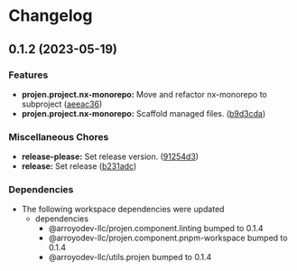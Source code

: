 # Changelog

## 0.1.2 (2023-05-19)


### Features

* **projen.project.nx-monorepo:** Move and refactor nx-monorepo to subproject ([aeeac36](https://github.com/ArroyoDev-LLC/components/commit/aeeac36de839673458f71907fa065c0f74b3d64e))
* **projen.project.nx-monorepo:** Scaffold managed files. ([b9d3cda](https://github.com/ArroyoDev-LLC/components/commit/b9d3cda5bca83c9067677ced1c670c5607b147cc))


### Miscellaneous Chores

* **release-please:** Set release version. ([91254d3](https://github.com/ArroyoDev-LLC/components/commit/91254d37f198bb0d7366d786fa56a3266dac77d8))
* **release:** Set release ([b231adc](https://github.com/ArroyoDev-LLC/components/commit/b231adc5f371681d5e2b52358be34fa451fd69db))


### Dependencies

* The following workspace dependencies were updated
  * dependencies
    * @arroyodev-llc/projen.component.linting bumped to 0.1.4
    * @arroyodev-llc/projen.component.pnpm-workspace bumped to 0.1.4
    * @arroyodev-llc/utils.projen bumped to 0.1.4
